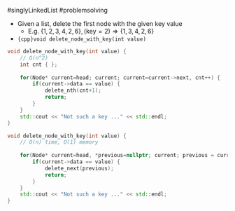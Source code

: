 #singlyLinkedList #problemsolving 

- Given a list, delete the first node with the given key value
	- E.g. $\{1, 2, 3, 4, 2, 6\}, (\text{key} = 2) ⇒ \{1, 3, 4, 2, 6\}$
- `{cpp}void delete_node_with_key(int value)`

```cpp title:solution folded:true
void delete_node_with_key(int value) {
	// O(n^2)
	int cnt { };
	
	for(Node* current=head; current; current=current->next, cnt++) {
		if(current->data == value) {
			delete_nth(cnt+1);
			return;
		}
	}
	std::cout << "Not such a key ..." << std::endl;
}

void delete_node_with_key(int value) {
	// O(n) time, O(1) memory
	
	for(Node* current=head, *previous=nullptr; current; previous = current, current=current->next) {
		if(current->data == value) {
			delete_next(previous);
			return;
		}
	}
	std::cout << "Not such a key ..." << std::endl;
}
```